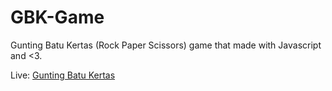 # GBK-Game

Gunting Batu Kertas (Rock Paper Scissors) game that made with Javascript and <3.

Live: [Gunting Batu Kertas](https://gunting-batu-kertas.netlify.app/)
